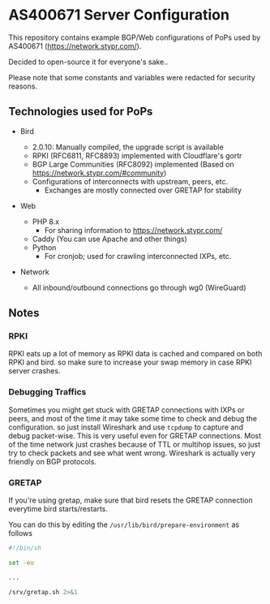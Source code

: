 # AS400671 Server Configuration

This repository contains example BGP/Web configurations of PoPs used by AS400671 (https://network.stypr.com/).

Decided to open-source it for everyone's sake.. 

Please note that some constants and variables were redacted for security reasons.

## Technologies used for PoPs

* Bird
    * 2.0.10: Manually compiled, the upgrade script is available
    * RPKI (RFC6811, RFC8893) implemented with Cloudflare's gortr
    * BGP Large Communities (RFC8092) implemented (Based on https://network.stypr.com/#community)
    * Configurations of interconnects with upstream, peers, etc.
        * Exchanges are mostly connected over GRETAP for stability

* Web
    * PHP 8.x
        * For sharing information to https://network.stypr.com/
    * Caddy (You can use Apache and other things)
    * Python
        * For cronjob; used for crawling interconnected IXPs, etc.

* Network
    * All inbound/outbound connections go through wg0 (WireGuard)


## Notes

### RPKI

RPKI eats up a lot of memory as RPKI data is cached and compared on both RPKI and bird. so make sure to increase your swap memory in case RPKI server crashes.

### Debugging Traffics

Sometimes you might get stuck with GRETAP connections with IXPs or peers, and most of the time it may take some time to check and debug the configuration. so just install Wireshark and use `tcpdump` to capture and debug packet-wise. This is very useful even for GRETAP connections. Most of the time network just crashes because of TTL or multihop issues, so just try to check packets and see what went wrong. Wireshark is actually very friendly on BGP protocols.

### GRETAP

If you're using gretap, make sure that bird resets the GRETAP connection everytime bird starts/restarts.

You can do this by editing the `/usr/lib/bird/prepare-environment` as follows

```sh
#!/bin/sh

set -eu

...

/srv/gretap.sh 2>&1
```